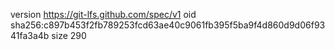 version https://git-lfs.github.com/spec/v1
oid sha256:c897b453f2fb789253fcd63ae40c9061fb395f5ba9f4d860d9d06f9341fa3a4b
size 290
